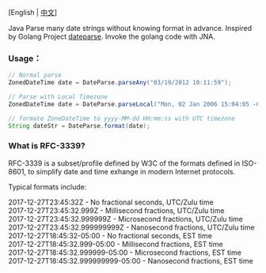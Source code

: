
[English | [中文](README-ZH.md)]

Java Parse many date strings without knowing format in advance. Inspired by Golang Project [dateparse](https://github.com/araddon/dateparse). Invoke the golang code with JNA.  

### Usage：
```java
// Normal parse
ZonedDateTime date = DateParse.parseAny("03/19/2012 10:11:59");

// Parse with Local Timezone
ZonedDateTime date = DateParse.parseLocal("Mon, 02 Jan 2006 15:04:05 -0700");

// formate ZoneDateTime to yyyy-MM-dd HH:mm:ss with UTC timezone
String dateStr = DateParse.format(date);
```

### What is RFC-3339?

RFC-3339 is a subset/profile defined by W3C of the formats defined in ISO-8601, to simplify date and time exhange in modern Internet protocols.  

Typical formats include:  

2017-12-27T23:45:32Z - No fractional seconds, UTC/Zulu time  
2017-12-27T23:45:32.999Z - Millisecond fractions, UTC/Zulu time  
2017-12-27T23:45:32.999999Z - Microsecond fractions, UTC/Zulu time  
2017-12-27T23:45:32.999999999Z - Nanosecond fractions, UTC/Zulu time  
2017-12-27T18:45:32-05:00 - No fractional seconds, EST time  
2017-12-27T18:45:32.999-05:00 - Millisecond fractions, EST time  
2017-12-27T18:45:32.999999-05:00 - Microsecond fractions, EST time  
2017-12-27T18:45:32.999999999-05:00 - Nanosecond fractions, EST time  